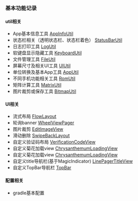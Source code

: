 ### 基本功能记录

#### util相关
- App基本信息工具 [AppInfoUtil](https://github.com/xueshanshan/CommonUtils/blob/master/common_utils/src/main/java/com/star/common_utils/utils/AppInfoUtil.java)
- 状态栏相关（透明状态栏、状态栏着色） [StatusBarUtil](https://github.com/xueshanshan/CommonUtils/blob/master/common_utils/src/main/java/com/star/common_utils/utils/StatusBarUtil.java)
- 日志打印工具 [LogUtil](https://github.com/xueshanshan/CommonUtils/blob/master/common_utils/src/main/java/com/star/common_utils/utils/LogUtil.java)
- 软键盘显示隐藏工具 [KeyboardUtil](https://github.com/xueshanshan/CommonUtils/blob/master/common_utils/src/main/java/com/star/common_utils/utils/KeyboardUtil.java)
- 文件管理工具 [FileUtil](https://github.com/xueshanshan/CommonUtils/blob/master/common_utils/src/main/java/com/star/common_utils/utils/FileUtil.java)
- 屏幕尺寸及相关UI工具 [UIUtil](https://github.com/xueshanshan/CommonUtils/blob/master/common_utils/src/main/java/com/star/common_utils/utils/UIUtil.java)
- 单位转换及基本App工具 [AppUtil](https://github.com/xueshanshan/CommonUtils/blob/master/common_utils/src/main/java/com/star/common_utils/utils/AppUtil.java)
- 不同手机功能相关工具 [RomUtil](https://github.com/xueshanshan/CommonUtils/blob/master/common_utils/src/main/java/com/star/common_utils/utils/RomUtil.java)
- 矩阵计算工具 [MatrixUtil](https://github.com/xueshanshan/CommonUtils/blob/master/common_utils/src/main/java/com/star/common_utils/utils/MatrixUtil.java)
- 图片裁剪或保存工具 [BitmapUtil](https://github.com/xueshanshan/CommonUtils/blob/master/common_utils/src/main/java/com/star/common_utils/utils/BitmapUtil.java)

#### UI相关
- 流式布局 [FlowLayout](https://github.com/xueshanshan/CommonUtils/blob/master/common_utils/src/main/java/com/star/common_utils/widget/FlowLayout.java)
- 轮询banner [WheelViewPager](https://github.com/xueshanshan/CommonUtils/blob/master/common_utils/src/main/java/com/star/common_utils/widget/WheelViewPager.java)
- 图片裁剪 [EditImageView](https://github.com/xueshanshan/CommonUtils/blob/master/common_utils/src/main/java/com/star/common_utils/widget/EditImageView.java)
- 滑动删除 [SwipeBackLayout](https://github.com/xueshanshan/CommonUtils/blob/master/common_utils/src/main/java/com/star/common_utils/widget/SwipeBackLayout.java)
- 自定义验证码布局 [VerificationCodeView](https://github.com/xueshanshan/CommonUtils/blob/master/common_utils/src/main/java/com/star/common_utils/widget/VerificationCodeView.java)
- 自定义菊花加载view [ChrysanthemumLoadingView](https://github.com/xueshanshan/CommonUtils/blob/master/common_utils/src/main/java/com/star/common_utils/widget/ChrysanthemumLoadingView.java)
- 自定义菊花加载view [ChrysanthemumLoadingView](https://github.com/xueshanshan/CommonUtils/blob/master/common_utils/src/main/java/com/star/common_utils/widget/ChrysanthemumLoadingView.java)
- 自定义title导航栏(基于MagicIndicator) [LinePagerTitleView](https://github.com/xueshanshan/CommonUtils/blob/master/common_utils/src/main/java/com/star/common_utils/widget/LinePagerTitleView.java)
- 自定义TopBar导航栏 [TopBar](https://github.com/xueshanshan/CommonUtils/blob/master/common_utils/src/main/java/com/star/common_utils/widget/TopBar.java)

#### 配置相关
- gradle基本配置